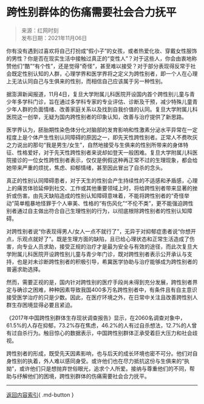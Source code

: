 <!-- https://moment.rednet.cn/pc/content/2021/11/06/10370904.html -->

# 跨性别群体的伤痛需要社会合力抚平

> 来源：红网时刻  
> 发布日期：2021年11月06日

你有没有遇到过喜欢将自己打扮成“假小子”的女孩，或者热爱化妆、穿戴女性服饰的男性？你是否在现实生活中接触过真正的“变性人”？对于这些人，你会由衷地称赞他们“酷”“有个性”，还是觉得“奇怪”，甚至难以接受？对于部分表现得反常于社会既定性别认知的人群，心理学界和医学界将之定义为跨性别者，即一个人在心理上无法认同自己与生俱来的性别，而相信自己应该属于另一种性别。

据澎湃新闻报道，11月4日，复旦大学附属儿科医院开设国内首个跨性别儿童与青少年多学科门诊，旨在通过多学科专家的专业评估、诊断及干预，减少特殊儿童青少年人群的负面情绪、改善家庭关系以及找到自我价值的认同。复旦大学附属儿科医院这一创举，无疑为国内跨性别者的印象认知，改善与治疗提供了新思路。

医学界认为，胚胎期性染色体分化对脑部的发育影响和性激素分泌水平异常在一定程度上是个体产生性别认同障碍的原因之一，即先天性跨性别者。正常人不费吹灰之力说出的那句“我是男生/女生”，自然地接受与生俱来的性别所带来的身体特征、性格爱好，对于先天性跨性别者来说却如登天一般困难。复旦大学附属儿科医院接诊的一位女性跨性别者表示，仅仅是例假这种再正常不过的生理现象，都会给她带来严重的烦扰，焦虑、抑郁情绪，甚至因此冒出了自杀的念头。

真正的性别认同障碍患者，对于天生的性别会产生持续性的不适感和矛盾感，心理上的痛苦体验延伸到社交、工作或其他重要领域上时，将给跨性别者带来显著的挫折或伤害。由先天缺陷造成的性别认知障碍意味着，不能将跨性别者的“奇怪举动”简单粗暴地怪罪于个人审美、性格的“有伤风化”“不伦不类”，更不能强迫跨性别者通过自主做出符合自己生理性别的行为，以彻底根除跨性别者的性别认知障碍。

对跨性别者说“你表现得男人/女人一点不就行了”，无异于对抑郁症患者说“你想开点，乐观点就好了”。既是生理方面的缺陷，且已给心理状态和正常生活造成了伤害，向专业人员求助，接受正规的治疗才是最为安全与有效的途径，而此次复旦大学附属儿科医院开设跨性别儿童与青少年门诊，既对跨性别者表示公开承认与支持，也是对未诊断跨性别者的积极引导，希冀医学协助与治疗能够成为跨性别者的普遍求助选择。

然而，需要正视的是，国内针对跨性别的医疗手段尚未得到充分发展，跨性别者界定与确诊之困难，种种因素导致我国400多万名跨性别者中，有条件且有自主意识接受医学治疗的只是少数。因此，在医疗环境之外，在日常中关注且改善跨性别人群生存困境显得必要且紧迫。

《2017年中国跨性别群体生存现状调查报告》显示，在2060名调查对象中，61.5%的人存在抑郁，73.2%存在焦虑，46.2%的人有过自杀想法，12.7%的人曾有过自杀行为。触目惊心的数据表示，中国跨性别群体正承受着巨大压力和社会歧视。

跨性别者的形成，既受先天因素影响，也与后天的成长环境也密不可分。他们对自身性别的执着，外人难以感同身受。或许他们也在尽力抵抗这份与生俱来的“执拗”，或许他们只是想抛弃世俗眼光，追求个人所爱。接纳与尊重他们的不同，帮助与纾解他们的困境，跨性别群体的伤痛需要社会合力抚平。

---

[返回内容索引](../comment/index.md){ .md-button }
